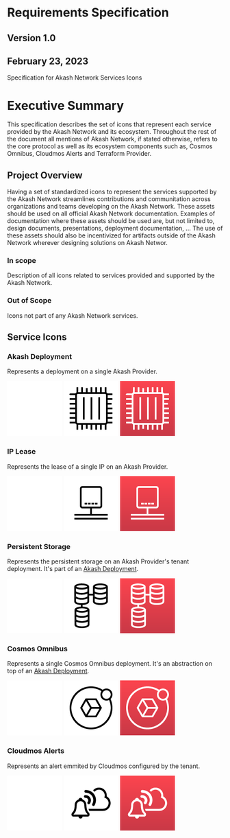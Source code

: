 # **Requirements Specification**

## **Version 1.0**

## February 23, 2023

Specification for Akash Network Services Icons

# Executive Summary

This specification describes the set of icons that represent each service provided by the Akash Network and its ecosystem.
Throughout the rest of the document all mentions of Akash Network, if stated otherwise, refers to the core protocol as well as its ecosystem components such as, Cosmos Omnibus, Cloudmos Alerts and Terraform Provider.

## Project Overview

Having a set of standardized icons to represent the services supported by the Akash Network streamlines contributions and communitation across organizations and teams developing on the Akash Network.
These assets should be used on all official Akash Network documentation.
Examples of documentation where these assets should be used are, but not limited to, design documents, presentations, deployment documentation, ...
The use of these assets should also be incentivized for artifacts outside of the Akash Network wherever designing solutions on Akash Networ.

### In scope

Description of all icons related to services provided and supported by the Akash Network.

### Out of Scope

Icons not part of any Akash Network services.

## Service Icons

### Akash Deployment
Represents a deployment on a single Akash Provider.

![](https://raw.githubusercontent.com/quasarch/assets/ddd59c91c1f83f5858208bda018d196fff329723/akash-services/png/128/akas-deployment-white.png)
![](https://raw.githubusercontent.com/quasarch/assets/ddd59c91c1f83f5858208bda018d196fff329723/akash-services/png/128/akash-deployment-black.png)
![](https://raw.githubusercontent.com/quasarch/assets/ddd59c91c1f83f5858208bda018d196fff329723/akash-services/png/128/akash-deployment-red.png)

### IP Lease
Represents the lease of a single IP on an Akash Provider.

![](https://raw.githubusercontent.com/quasarch/assets/ddd59c91c1f83f5858208bda018d196fff329723/akash-services/png/128/ip-leases-white.png)
![](https://raw.githubusercontent.com/quasarch/assets/ddd59c91c1f83f5858208bda018d196fff329723/akash-services/png/128/ip-leases-black.png)
![](https://raw.githubusercontent.com/quasarch/assets/ddd59c91c1f83f5858208bda018d196fff329723/akash-services/png/128/ip-leases-red.png)

### Persistent Storage
Represents the persistent storage on an Akash Provider's tenant deployment.
It's part of an [Akash Deployment](###Akash_Deployment).

![](https://raw.githubusercontent.com/quasarch/assets/ddd59c91c1f83f5858208bda018d196fff329723/akash-services/png/128/persistent-storage-white.png)
![](https://raw.githubusercontent.com/quasarch/assets/ddd59c91c1f83f5858208bda018d196fff329723/akash-services/png/128/persistent-storage-black.png)
![](https://raw.githubusercontent.com/quasarch/assets/ddd59c91c1f83f5858208bda018d196fff329723/akash-services/png/128/persistent-storage-red.png)

### Cosmos Omnibus
Represents a single Cosmos Omnibus deployment.
It's an abstraction on top of an [Akash Deployment](###Akash_Deployment).

![](https://raw.githubusercontent.com/quasarch/assets/ddd59c91c1f83f5858208bda018d196fff329723/akash-services/png/128/omnibus-white.png)
![](https://raw.githubusercontent.com/quasarch/assets/ddd59c91c1f83f5858208bda018d196fff329723/akash-services/png/128/omnibus-black.png)
![](https://raw.githubusercontent.com/quasarch/assets/ddd59c91c1f83f5858208bda018d196fff329723/akash-services/png/128/omnibus-red.png)

### Cloudmos Alerts
Represents an alert emmited by Cloudmos configured by the tenant.

![](https://raw.githubusercontent.com/quasarch/assets/ddd59c91c1f83f5858208bda018d196fff329723/akash-services/png/128/alerts-white.png)
![](https://raw.githubusercontent.com/quasarch/assets/ddd59c91c1f83f5858208bda018d196fff329723/akash-services/png/128/alerts-black.png)
![](https://raw.githubusercontent.com/quasarch/assets/ddd59c91c1f83f5858208bda018d196fff329723/akash-services/png/128/alerts-red.png)
